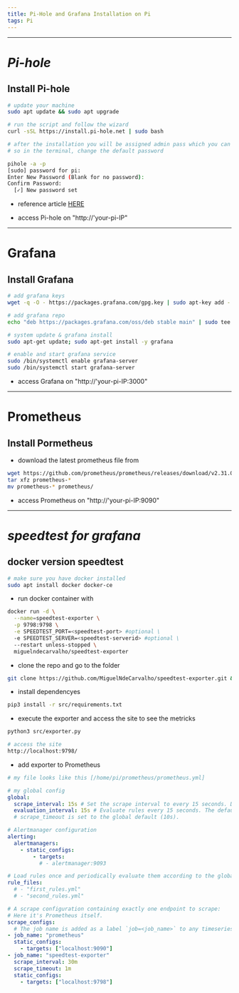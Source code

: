 ```yaml
---
title: Pi-Hole and Grafana Installation on Pi
tags: Pi
---
```


---

# ***Pi-hole***

## Install Pi-hole

```sh
# update your machine
sudo apt update && sudo apt upgrade
```

```sh
# run the script and follow the wizard
curl -sSL https://install.pi-hole.net | sudo bash
```

```sh
# after the installation you will be assigned admin pass which you can't change on GUI if you forget it
# so in the terminal, change the default password

pihole -a -p
[sudo] password for pi: 
Enter New Password (Blank for no password): 
Confirm Password: 
  [✓] New password set
```

- reference article [HERE](https://www.osradar.com/install-pihole-on-ubuntu-20-04/)

- access Pi-hole on "http://'your-pi-IP"

---
# Grafana

## Install Grafana

```sh
# add grafana keys
wget -q -O - https://packages.grafana.com/gpg.key | sudo apt-key add -

# add grafana repo
echo "deb https://packages.grafana.com/oss/deb stable main" | sudo tee -a /etc/apt/sources.list.d/grafana.list

# system update & grafana install
sudo apt-get update; sudo apt-get install -y grafana

# enable and start grafana service
sudo /bin/systemctl enable grafana-server
sudo /bin/systemctl start grafana-server
```

- access Grafana on "http://'your-pi-IP:3000"

---
# Prometheus

## Install Pormetheus

- download the latest prometheus file from 

```sh
wget https://github.com/prometheus/prometheus/releases/download/v2.31.0-rc.0/prometheus-2.31.0-rc.0.linux-armv7.tar.gz
tar xfz prometheus-*
mv prometheus-* prometheus/
```

- access Prometheus on "http://'your-pi-IP:9090"

---
# ***speedtest for grafana***

## docker version speedtest

```sh
# make sure you have docker installed
sudo apt install docker docker-ce
```

- run docker container with

```sh
docker run -d \
  --name=speedtest-exporter \
  -p 9798:9798 \
  -e SPEEDTEST_PORT=<speedtest-port> #optional \
  -e SPEEDTEST_SERVER=<speedtest-serverid> #optional \
  --restart unless-stopped \
  miguelndecarvalho/speedtest-exporter
```

- clone the repo and go to the folder

```sh
git clone https://github.com/MiguelNdeCarvalho/speedtest-exporter.git && cd speedtest-exporter
```

- install dependencyes

```sh
pip3 install -r src/requirements.txt
```

- execute the exporter and access the site to see the metricks

```sh
python3 src/exporter.py

# access the site
http://localhost:9798/
```

- add exporter to Prometheus

```yaml
# my file looks like this [/home/pi/prometheus/prometheus.yml]

# my global config
global:
  scrape_interval: 15s # Set the scrape interval to every 15 seconds. Default is every 1 minute.
  evaluation_interval: 15s # Evaluate rules every 15 seconds. The default is every 1 minute.
  # scrape_timeout is set to the global default (10s).

# Alertmanager configuration
alerting:
  alertmanagers:
    - static_configs:
        - targets:
          # - alertmanager:9093

# Load rules once and periodically evaluate them according to the global 'evaluation_interval'.
rule_files:
  # - "first_rules.yml"
  # - "second_rules.yml"

# A scrape configuration containing exactly one endpoint to scrape:
# Here it's Prometheus itself.
scrape_configs:
  # The job name is added as a label `job=<job_name>` to any timeseries scraped from this config.
- job_name: "prometheus"
  static_configs:
    - targets: ["localhost:9090"]
- job_name: "speedtest-exporter"
  scrape_interval: 30m
  scrape_timeout: 1m
  static_configs:
    - targets: ["localhost:9798"]
```